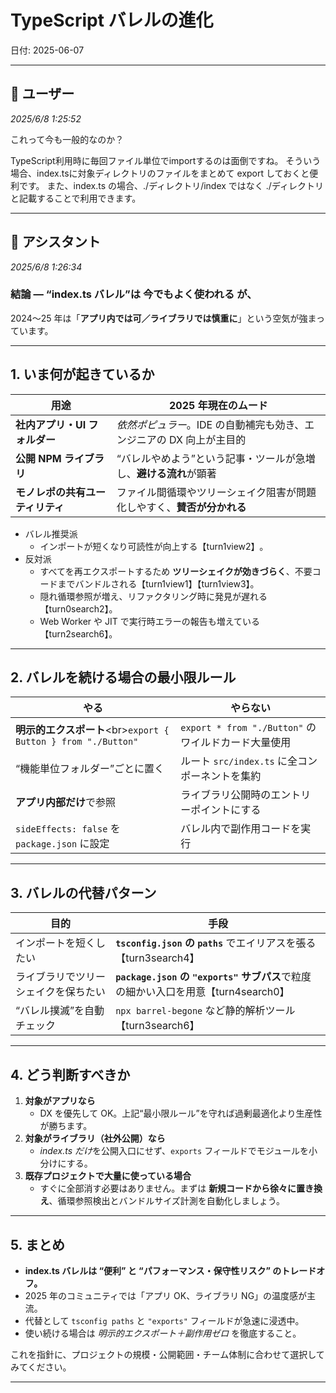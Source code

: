 # TypeScript バレルの進化

日付: 2025-06-07

---

## 👤 ユーザー
*2025/6/8 1:25:52*

これって今も一般的なのか？

TypeScript利用時に毎回ファイル単位でimportするのは面倒ですね。 そういう場合、index.tsに対象ディレクトリのファイルをまとめて export しておくと便利です。 また、index.ts の場合、./ディレクトリ/index ではなく ./ディレクトリ と記載することで利用できます。

---

## 🤖 アシスタント
*2025/6/8 1:26:34*

### 結論 ― “index.ts バレル”は **今でもよく使われる** が、  
2024〜25 年は「**アプリ内では可／ライブラリでは慎重に**」という空気が強まっています。

---

## 1. いま何が起きているか

| 用途 | 2025 年現在のムード |
|------|--------------------|
| **社内アプリ・UI フォルダー** | *依然ポピュラー*。IDE の自動補完も効き、エンジニアの DX 向上が主目的 |
| **公開 NPM ライブラリ** | “バレルやめよう”という記事・ツールが急増し、**避ける流れ**が顕著 |
| **モノレポの共有ユーティリティ** | ファイル間循環やツリーシェイク阻害が問題化しやすく、**賛否が分かれる** |

- バレル推奨派  
  - インポートが短くなり可読性が向上する【turn1view2】｡  
- 反対派  
  - すべてを再エクスポートするため **ツリーシェイクが効きづらく**、不要コードまでバンドルされる【turn1view1】【turn1view3】。  
  - 隠れ循環参照が増え、リファクタリング時に発見が遅れる【turn0search2】。  
  - Web Worker や JIT で実行時エラーの報告も増えている【turn2search6】。  

---

## 2. バレルを続ける場合の最小限ルール

| **やる** | **やらない** |
|----------|-------------|
| **明示的エクスポート**&lt;br&gt;`export { Button } from "./Button"` | `export * from "./Button"` のワイルドカード大量使用 |
| “機能単位フォルダー”ごとに置く | ルート `src/index.ts` に全コンポーネントを集約 |
| **アプリ内部だけ**で参照 | ライブラリ公開時のエントリーポイントにする |
| `sideEffects: false` を `package.json` に設定 | バレル内で副作用コードを実行 |

---

## 3. バレルの代替パターン

| 目的 | 手段 |
|------|------|
| インポートを短くしたい | **`tsconfig.json` の `paths`** でエイリアスを張る【turn3search4】 |
| ライブラリでツリーシェイクを保ちたい | **`package.json` の `"exports"` サブパス**で粒度の細かい入口を用意【turn4search0】 |
| “バレル撲滅”を自動チェック | `npx barrel-begone` など静的解析ツール【turn3search6】 |

---

## 4. どう判断すべきか

1. **対象がアプリなら**  
   - DX を優先して OK。上記“最小限ルール”を守れば過剰最適化より生産性が勝ちます。  
2. **対象がライブラリ（社外公開）なら**  
   - *index.ts だけ*を公開入口にせず、`exports` フィールドでモジュールを小分けにする。  
3. **既存プロジェクトで大量に使っている場合**  
   - すぐに全部消す必要はありません。まずは **新規コードから徐々に置き換え**、循環参照検出とバンドルサイズ計測を自動化しましょう。  

---

## 5. まとめ

- **index.ts バレルは “便利” と “パフォーマンス・保守性リスク” のトレードオフ。**  
- 2025 年のコミュニティでは「アプリ OK、ライブラリ NG」の温度感が主流。  
- 代替として `tsconfig paths` と `"exports"` フィールドが急速に浸透中。  
- 使い続ける場合は *明示的エクスポート＋副作用ゼロ* を徹底すること。

これを指針に、プロジェクトの規模・公開範囲・チーム体制に合わせて選択してみてください。

---
